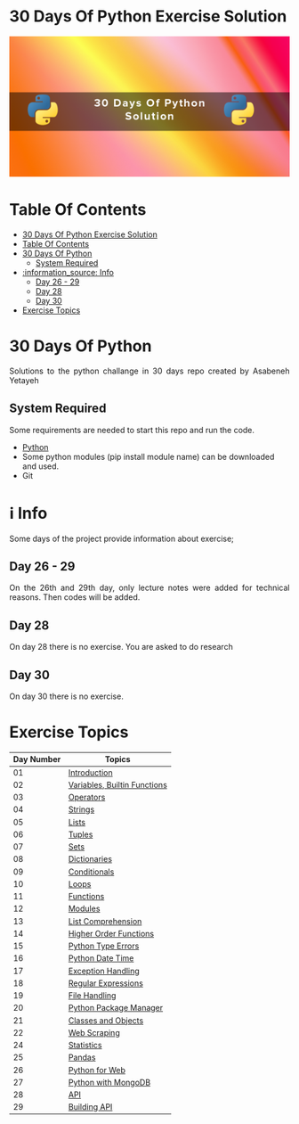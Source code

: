 # 30 Days Of Python Exercise Solution
![Banner Image](image/readme_banner.png "30 Days of Python")

# Table Of Contents
- [30 Days Of Python Exercise Solution](#30-days-of-python-exercise-solution)
- [Table Of Contents](#table-of-contents)
- [30 Days Of Python](#30-days-of-python)
  - [System Required](#system-required)
- [:information\_source: Info](#information_source-info)
  - [Day 26 - 29](#day-26---29)
  - [Day 28](#day-28)
  - [Day 30](#day-30)
- [Exercise Topics](#exercise-topics)

# 30 Days Of Python
<p align="justify">Solutions to the python challange in 30 days repo created by Asabeneh Yetayeh</p>

## System Required

<p align="justify">Some requirements are needed to start this repo and run the code.
<ul>

<li><a href="https://www.python.org/"> Python</a></li>

<li>Some python modules (pip install module name) can be downloaded and used.</li>

<li> Git </li>
</ul>



</p>

# :information_source: Info
<p align="justify">Some days of the project provide information about exercise;</p>

## Day 26 - 29
<p align="justify">On the 26th and 29th day, only lecture notes were added for technical reasons. Then codes will be added.</p>

## Day 28
<p align="justify">On day 28 there is no exercise. You are asked to do research</p>

## Day 30
<p align="justify">On day 30 there is no exercise.</p>



# Exercise Topics
| Day Number | Topics
|--- | ---
|01| [Introduction](https://github.com/MelihKrts/30-Days-Of-Python/tree/main/Day_01_Introduction)|
|02| [Variables, Builtin Functions](https://github.com/MelihKrts/30-Days-Of-Python/tree/main/Day_02_Variables,BuiltinFunctions)|
|03| [Operators](https://github.com/MelihKrts/30-Days-Of-Python/tree/main/Day_03_Operators)|
|04| [Strings](https://github.com/MelihKrts/30-Days-Of-Python/tree/main/Day_04_Strings)|
|05| [Lists](https://github.com/MelihKrts/30-Days-Of-Python/tree/main/Day_05_Lists)|
|06| [Tuples](https://github.com/MelihKrts/30-Days-Of-Python/tree/main/Day_06_Tuples)|
|07| [Sets](https://github.com/MelihKrts/30-Days-Of-Python/tree/main/Day_07_Sets)|
|08| [Dictionaries](https://github.com/MelihKrts/30-Days-Of-Python/tree/main/Day_08_Dictionaries)|
|09| [Conditionals](https://github.com/MelihKrts/30-Days-Of-Python/tree/main/Day_09_Conditionals)|
|10| [Loops](https://github.com/MelihKrts/30-Days-Of-Python/tree/main/Day_10_Loops)|
|11| [Functions](https://github.com/MelihKrts/30-Days-Of-Python/tree/main/Day_11_Functions)|
|12| [Modules](https://github.com/MelihKrts/30-Days-Of-Python/tree/main/Day_12_Modules)|
|13| [List Comprehension](https://github.com/MelihKrts/30-Days-Of-Python/tree/main/Day_13_List_Comprehension)|
|14| [Higher Order Functions](https://github.com/MelihKrts/30-Days-Of-Python/tree/main/Day_14_Higher_Order_Functions)|
|15| [Python Type Errors](https://github.com/MelihKrts/30-Days-Of-Python/tree/main/Day_15_Python_Type_Errors)|
|16| [Python Date Time](https://github.com/MelihKrts/30-Days-Of-Python/tree/main/Day_16_Python_Datetime)|
|17| [Exception Handling](https://github.com/MelihKrts/30-Days-Of-Python/tree/main/Day_17_Exception_Handling)|
|18| [Regular Expressions](https://github.com/MelihKrts/30-Days-Of-Python/tree/main/Day_18_Regular_Expressions)|
|19| [File Handling](https://github.com/MelihKrts/30-Days-Of-Python/tree/main/Day_19_File_Handling)|
|20| [Python Package Manager](https://github.com/MelihKrts/30-Days-Of-Python/tree/main/Day_20_Python_Package_Manager)|
|21| [Classes and Objects](https://github.com/MelihKrts/30-Days-Of-Python/tree/main/Day_21_Classes_and_Objects)|
|22| [Web Scraping](https://github.com/MelihKrts/30-Days-Of-Python/tree/main/Day_22_Web_Scraping)|
|24| [Statistics](https://github.com/MelihKrts/30-Days-Of-Python/tree/main/Day_24_Statistics)|
|25| [Pandas](https://github.com/MelihKrts/30-Days-Of-Python/tree/main/Day_25_Pandas)|
|26| [Python for Web](https://github.com/MelihKrts/30-Days-Of-Python/tree/main/Day_26_Python_For_Web)|
|27| [Python with MongoDB](https://github.com/MelihKrts/30-Days-Of-Python/tree/main/Day_27_Python_with_MongoDB)|
|28| [API](https://github.com/MelihKrts/30-Days-Of-Python/tree/main/Day_28_API)|
|29| [Building API](https://github.com/MelihKrts/30-Days-Of-Python/tree/main/Day_29_Building_API)|